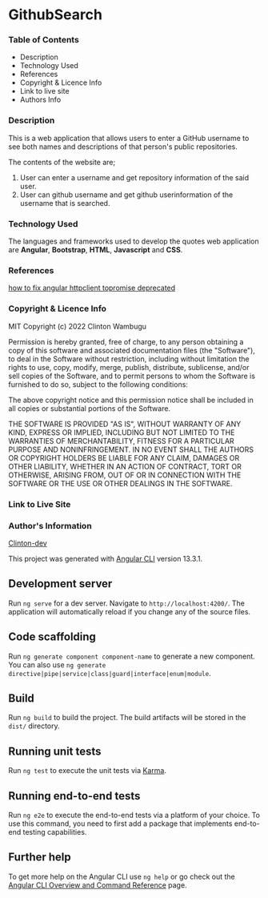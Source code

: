 # GithubSearch
### Table of Contents
* Description
* Technology Used
* References
* Copyright & Licence Info
* Link to live site
* Authors Info

### Description
This is a web application that allows users to enter a GitHub username to see both names and descriptions of that person's public repositories.

The contents of the website are;
1. User can enter a username and get repository information of the said user.
2. User can github username and get github userinformation of the username that is searched.

### Technology Used
The languages and frameworks used to develop the quotes web application are **Angular**, **Bootstrap**, **HTML**, **Javascript** and **CSS**.


### References

[how to fix angular httpclient topromise deprecated](https://techoverflow.net/2022/01/17/how-to-fix-angular-httpclient-topromise-deprecated-rxjs/)

### Copyright & Licence Info
MIT Copyright (c) 2022 Clinton Wambugu

Permission is hereby granted, free of charge, to any person obtaining a copy of this software and associated documentation files (the "Software"), to deal in the Software without restriction, including without limitation the rights to use, copy, modify, merge, publish, distribute, sublicense, and/or sell copies of the Software, and to permit persons to whom the Software is furnished to do so, subject to the following conditions:

The above copyright notice and this permission notice shall be included in all copies or substantial portions of the Software.

THE SOFTWARE IS PROVIDED "AS IS", WITHOUT WARRANTY OF ANY KIND, EXPRESS OR IMPLIED, INCLUDING BUT NOT LIMITED TO THE WARRANTIES OF MERCHANTABILITY, FITNESS FOR A PARTICULAR PURPOSE AND NONINFRINGEMENT. IN NO EVENT SHALL THE AUTHORS OR COPYRIGHT HOLDERS BE LIABLE FOR ANY CLAIM, DAMAGES OR OTHER LIABILITY, WHETHER IN AN ACTION OF CONTRACT, TORT OR OTHERWISE, ARISING FROM, OUT OF OR IN CONNECTION WITH THE SOFTWARE OR THE USE OR OTHER DEALINGS IN THE SOFTWARE.
### Link to Live Site


### Author's Information
[Clinton-dev](https://github.com/Clinton-dev)

This project was generated with [Angular CLI](https://github.com/angular/angular-cli) version 13.3.1.

## Development server

Run `ng serve` for a dev server. Navigate to `http://localhost:4200/`. The application will automatically reload if you change any of the source files.

## Code scaffolding

Run `ng generate component component-name` to generate a new component. You can also use `ng generate directive|pipe|service|class|guard|interface|enum|module`.

## Build

Run `ng build` to build the project. The build artifacts will be stored in the `dist/` directory.

## Running unit tests

Run `ng test` to execute the unit tests via [Karma](https://karma-runner.github.io).

## Running end-to-end tests

Run `ng e2e` to execute the end-to-end tests via a platform of your choice. To use this command, you need to first add a package that implements end-to-end testing capabilities.

## Further help

To get more help on the Angular CLI use `ng help` or go check out the [Angular CLI Overview and Command Reference](https://angular.io/cli) page.
